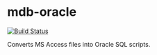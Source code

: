 # mdb-oracle
[![Build Status](https://travis-ci.org/codemumbler/mdb-oracle.svg?branch=master)](https://travis-ci.org/codemumbler/mdb-oracle)

Converts MS Access files into Oracle SQL scripts.
